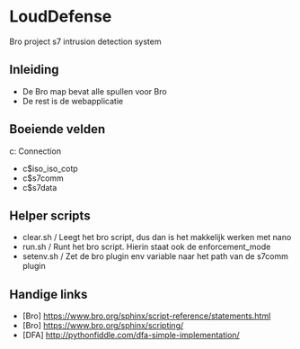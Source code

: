 # LoudDefense
Bro project s7 intrusion detection system

## Inleiding
* De Bro map bevat alle spullen voor Bro
* De rest is de webapplicatie

## Boeiende velden
c: Connection
* c$iso_iso_cotp
* c$s7comm
* c$s7data

## Helper scripts
* clear.sh / Leegt het bro script, dus dan is het makkelijk werken met nano
* run.sh / Runt het bro script. Hierin staat ook de enforcement_mode
* setenv.sh / Zet de bro plugin env variable naar het path van de s7comm plugin

## Handige links
* [Bro] https://www.bro.org/sphinx/script-reference/statements.html
* [Bro] https://www.bro.org/sphinx/scripting/
* [DFA] http://pythonfiddle.com/dfa-simple-implementation/